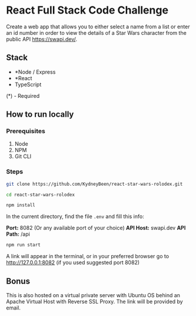 # React Full Stack Code Challenge

Create a web app that allows you to either select a name from a list or enter an id number in order to view the details of a Star Wars character from the public API https://swapi.dev/.

## Stack

- *Node / Express
- *React
- TypeScript

(*) - Required

## How to run locally

### Prerequisites

1. Node
2. NPM
3. Git CLI

### Steps

```bash
git clone https://github.com/KydneyBeen/react-star-wars-rolodex.git
```

```bash
cd react-star-wars-rolodex
```

```bash
npm install
```

In the current directory, find the file `.env` and fill this info:

**Port:** 8082 (Or any available port of your choice)
**API Host:** swapi.dev
**API Path:** /api


```bash
npm run start
```

A link will appear in the terminal, or in your preferred browser go to http://127.0.0.1:8082 (if you used suggested port 8082)

## Bonus

This is also hosted on a virtual private server with Ubuntu OS behind an Apache Virtual Host with Reverse SSL Proxy. The link will be provided by email.
